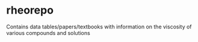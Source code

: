 # rheorepo
Contains data tables/papers/textbooks with information on the viscosity of various compounds and solutions
